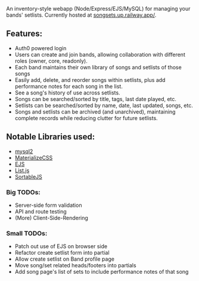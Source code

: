 An inventory-style webapp (Node/Express/EJS/MySQL) for managing your bands' setlists.
Currently hosted at [songsets.up.railway.app/](https://songset-manager-production.up.railway.app/).

## Features:
- Auth0 powered login
- Users can create and join bands, allowing collaboration with different roles (owner, core, readonly).
- Each band maintains their own library of songs and setlists of those songs
- Easily add, delete, and reorder songs within setlists, plus add performance notes for each song in the list.
- See a song's history of use across setlists.
- Songs can be searched/sorted by title, tags, last date played, etc. 
- Setlists can be searched/sorted by name, date, last updated, songs, etc.
- Songs and setlists can be archived (and unarchived), maintaining complete records while reducing clutter for future setlists.

## Notable Libraries used:
- [mysql2](https://www.npmjs.com/package/mysql2) 
- [MaterializeCSS](https://materializecss.com/)
- [EJS](https://ejs.co/)
- [List.js](https://listjs.com/docs/)
- [SortableJS](http://sortablejs.github.io/Sortable/)

### Big TODOs:
- Server-side form validation
- API and route testing
- (More) Client-Side-Rendering

### Small TODOs:
- Patch out use of EJS on browser side
- Refactor create setlist form into partial
- Allow create setlist on Band profile page
- Move song/set related heads/footers into partials
- Add song page's list of sets to include performance notes of that song
